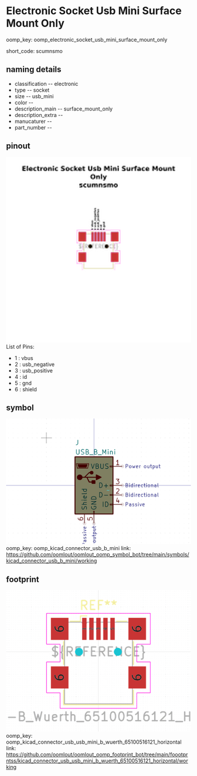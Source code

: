 # Electronic Socket Usb Mini Surface Mount Only
oomp_key: oomp_electronic_socket_usb_mini_surface_mount_only  

short_code: scumnsmo
## naming details
* classification -- electronic
* type -- socket
* size -- usb_mini
* color -- 
* description_main -- surface_mount_only
* description_extra -- 
* manucaturer -- 
* part_number -- 
## pinout
![](working_pinout_600.png)
List of Pins:

* 1 : vbus
* 2 : usb_negative
* 3 : usb_positive
* 4 : id
* 5 : gnd
* 6 : shield
## symbol

![](symbol/0/working/working_600.png)  
oomp_key: oomp_kicad_connector_usb_b_mini
link: https://github.com/oomlout/oomlout_oomp_symbol_bot/tree/main/symbols/kicad_connector_usb_b_mini/working


## footprint

![](footprint/0/working/working_600.png)  
oomp_key: oomp_kicad_connector_usb_usb_mini_b_wuerth_65100516121_horizontal
link: https://github.com/oomlout/oomlout_oomp_footprint_bot/tree/main/foootprntss/kicad_connector_usb_usb_mini_b_wuerth_65100516121_horizontal/working
